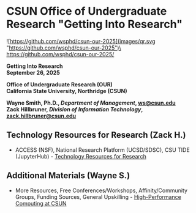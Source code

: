 # CSUN Office of Undergraduate Research "Getting Into Research"


![https://github.com/wsphd/csun-our-2025](images/qr.svg "https://github.com/wsphd/csun-our-2025")\
<https://github.com/wsphd/csun-our-2025/>

**Getting Into Research**\
**September 26, 2025**

**Office of Undergraduate Research (OUR)**\
**California State University, Northridge (CSUN)**

**Wayne Smith, Ph.D., _Department of Management_, <ws@csun.edu>**\
**Zack Hillbruner, _Division of Information Technology_, <zack.hillbruner@csun.edu>**


## Technology Resources for Research (Zack H.)

* ACCESS (NSF), National Research Platform (UCSD/SDSC), CSU TIDE (JupyterHub) - [Technology Resources for Research](https://www.csun.edu/it/research-resources)


## Additional Materials (Wayne S.)

* More Resources, Free Conferences/Workshops, Affinity/Community Groups, Funding Sources, General Upskilling - [High-Performance Computing at CSUN](https://github.com/wsphd/csun-hpc)

